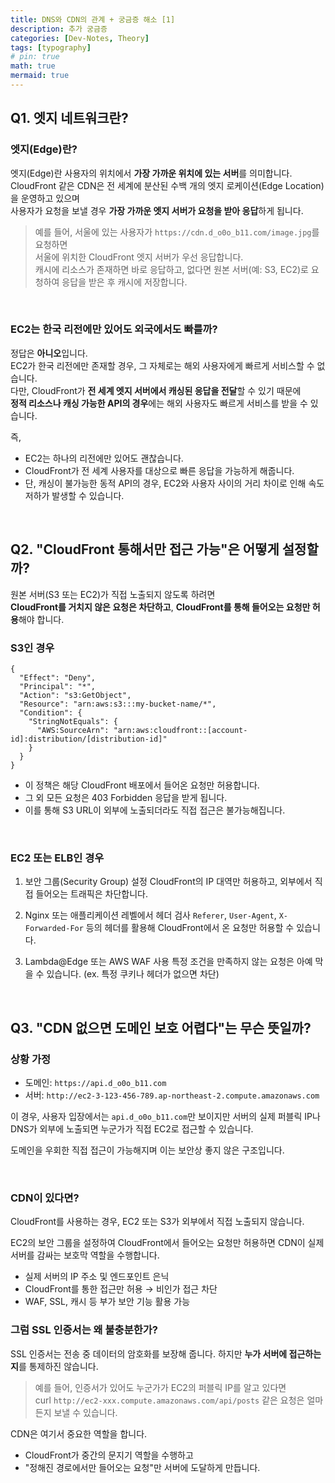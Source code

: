 ```yaml
---
title: DNS와 CDN의 관계 + 궁금증 해소 [1]
description: 추가 궁금증
categories: [Dev-Notes, Theory]
tags: [typography]
# pin: true
math: true
mermaid: true
---
```


## Q1. 엣지 네트워크란?

### 엣지(Edge)란?
엣지(Edge)란 사용자의 위치에서 **가장 가까운 위치에 있는 서버**를 의미합니다.  
CloudFront 같은 CDN은 전 세계에 분산된 수백 개의 엣지 로케이션(Edge Location)을 운영하고 있으며   
사용자가 요청을 보낼 경우 **가장 가까운 엣지 서버가 요청을 받아 응답**하게 됩니다.

> 예를 들어, 서울에 있는 사용자가 `https://cdn.d_o0o_b11.com/image.jpg`를 요청하면  
> 서울에 위치한 CloudFront 엣지 서버가 우선 응답합니다.  
> 캐시에 리소스가 존재하면 바로 응답하고, 없다면 원본 서버(예: S3, EC2)로 요청하여 응답을 받은 후 캐시에 저장합니다.

<br/>

### EC2는 한국 리전에만 있어도 외국에서도 빠를까?
정답은 **아니오**입니다.  
EC2가 한국 리전에만 존재할 경우, 그 자체로는 해외 사용자에게 빠르게 서비스할 수 없습니다.  
다만, CloudFront가 **전 세계 엣지 서버에서 캐싱된 응답을 전달**할 수 있기 때문에   
**정적 리소스나 캐싱 가능한 API의 경우**에는 해외 사용자도 빠르게 서비스를 받을 수 있습니다.

즉,  
- EC2는 하나의 리전에만 있어도 괜찮습니다.  
- CloudFront가 전 세계 사용자를 대상으로 빠른 응답을 가능하게 해줍니다.  
- 단, 캐싱이 불가능한 동적 API의 경우, EC2와 사용자 사이의 거리 차이로 인해 속도 저하가 발생할 수 있습니다.


<br/>

## Q2. "CloudFront 통해서만 접근 가능"은 어떻게 설정할까?
원본 서버(S3 또는 EC2)가 직접 노출되지 않도록 하려면  
**CloudFront를 거치지 않은 요청은 차단하고**, **CloudFront를 통해 들어오는 요청만 허용**해야 합니다.  


### S3인 경우
```
{
  "Effect": "Deny",
  "Principal": "*",
  "Action": "s3:GetObject",
  "Resource": "arn:aws:s3:::my-bucket-name/*",
  "Condition": {
    "StringNotEquals": {
      "AWS:SourceArn": "arn:aws:cloudfront::[account-id]:distribution/[distribution-id]"
    }
  }
}

```

- 이 정책은 해당 CloudFront 배포에서 들어온 요청만 허용합니다.
- 그 외 모든 요청은 403 Forbidden 응답을 받게 됩니다.
- 이를 통해 S3 URL이 외부에 노출되더라도 직접 접근은 불가능해집니다.

<br/>

### EC2 또는 ELB인 경우

1. 보안 그룹(Security Group) 설정
  CloudFront의 IP 대역만 허용하고, 외부에서 직접 들어오는 트래픽은 차단합니다.

2. Nginx 또는 애플리케이션 레벨에서 헤더 검사
  `Referer`, `User-Agent`, `X-Forwarded-For` 등의 헤더를 활용해 CloudFront에서 온 요청만 허용할 수 있습니다.

3. Lambda@Edge 또는 AWS WAF 사용
  특정 조건을 만족하지 않는 요청은 아예 막을 수 있습니다. (ex. 특정 쿠키나 헤더가 없으면 차단)

<br/>

## Q3. "CDN 없으면 도메인 보호 어렵다"는 무슨 뜻일까?

### 상황 가정
- 도메인: `https://api.d_o0o_b11.com`
- 서버: `http://ec2-3-123-456-789.ap-northeast-2.compute.amazonaws.com`

이 경우, 사용자 입장에서는 `api.d_o0o_b11.com`만 보이지만 
서버의 실제 퍼블릭 IP나 DNS가 외부에 노출되면 누군가가 직접 EC2로 접근할 수 있습니다.

도메인을 우회한 직접 접근이 가능해지며 이는 보안상 좋지 않은 구조입니다.

<br/>

### CDN이 있다면?
CloudFront를 사용하는 경우, EC2 또는 S3가 외부에서 직접 노출되지 않습니다.

EC2의 보안 그룹을 설정하여 CloudFront에서 들어오는 요청만 허용하면 CDN이 실제 서버를 감싸는 보호막 역할을 수행합니다.

- 실제 서버의 IP 주소 및 엔드포인트 은닉
- CloudFront를 통한 접근만 허용 → 비인가 접근 차단
- WAF, SSL, 캐시 등 부가 보안 기능 활용 가능

### 그럼 SSL 인증서는 왜 불충분한가?
SSL 인증서는 전송 중 데이터의 암호화를 보장해 줍니다. 하지만 **누가 서버에 접근하는지**를 통제하진 않습니다.

>예를 들어, 인증서가 있어도 누군가가 EC2의 퍼블릭 IP를 알고 있다면 <br/>
>curl `http://ec2-xxx.compute.amazonaws.com/api/posts` 같은 요청은 얼마든지 보낼 수 있습니다.

CDN은 여기서 중요한 역할을 합니다.
- CloudFront가 중간의 문지기 역할을 수행하고
- "정해진 경로에서만 들어오는 요청"만 서버에 도달하게 만듭니다.

